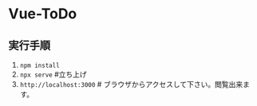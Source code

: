 # Vue-ToDo

## 実行手順

1. `npm install`
2. `npx serve` #立ち上げ
3. `http://localhost:3000` # ブラウザからアクセスして下さい。閲覧出来ます。

